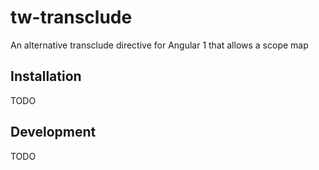 # tw-transclude
An alternative transclude directive for Angular 1 that allows a scope
map

## Installation

TODO

## Development

TODO